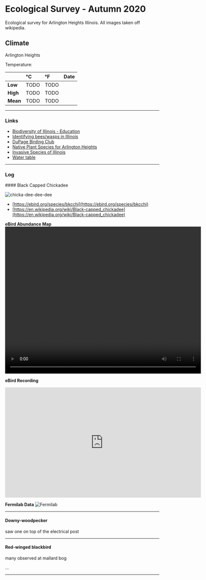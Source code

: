 <a id="fall-survey"></a>
# Ecological Survey - Autumn 2020

Ecological survey for Arlington Heights Illinois. All images taken off wikipedia.

## Climate

Arlington Heights

Temperature:

|              | °C    | °F     | Date
| :----------- | :---  | :---   | :----
| **Low**      | TODO | TODO |
| **High**     | TODO | TODO | 
| **Mean**     | TODO | TODO |

-------

### Links

- [Biodiversity of Illinois - Education](https://www2.illinois.gov/dnr/education/Pages/Biodiversity-of-Illinois.aspx)
- [Identifying bees/wasps in Illinois](https://www.dph.illinois.gov/topics-services/environmental-health-protection/structural-pest-control/bees-wasps)
- [DuPage Birding Club](https://dupagebirding.org/wp-content/uploads/2020/06/2020_DuPage_Checklist-Combined-3.pdf)
- [Native Plant Species for Arlington Heights](https://www.audubon.org/native-plants/search?zipcode=60004&active_tab=best_results&attribute=&attribute_tier1=&resource=&resource_tier1=&bird_type=&bird_type_tier1=&page=1&page_tier1=1)
- [Invasive Species of Illinois](https://www.invasive.org/illinois/SpeciesofConcern.html)
- [Water table](https://cida.usgs.gov/ngwmn/provider/ISWS/site/P406788/)


-------


### Log

<div id="black-capped-chickadee"></div>
#### Black Capped Chickadee

![chicka-dee-dee-dee](https://upload.wikimedia.org/wikipedia/commons/4/4a/Poecile-atricapilla-001.jpg)

- [https://ebird.org/species/bkcchi](https://ebird.org/species/bkcchi)
- [https://en.wikipedia.org/wiki/Black-capped_chickadee](https://en.wikipedia.org/wiki/Black-capped_chickadee)

**eBird Abundance Map**
<video width="640" height="480" controls>
   <source src="videos/bkcchi-abundance-map-weekly-2019-en.mp4" type="video/mp4">
</video>

**eBird Recording**
<iframe width="640" height="360" src="https://macaulaylibrary.org/asset/54840711/embed/640" frameborder="0" allowfullscreen style="width:640px;"></iframe>

**Fermilab Data**
![Fermilab](https://www.fnal.gov/cgi-bin/ecology/wildlife/bigbar?Black-capped+Chickadee)

-------

#### Downy-woodpecker

saw one on top of the electrical post

-------

#### Red-winged blackbird

many observed at mallard bog

...

-------


